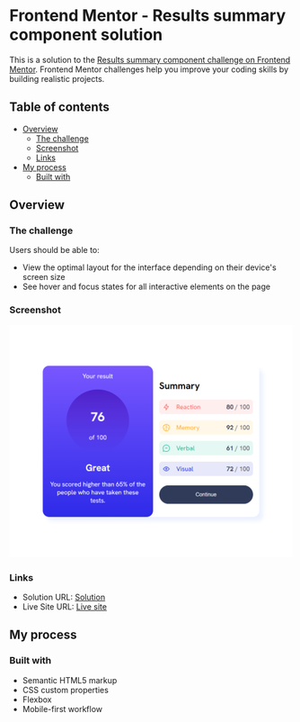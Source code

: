 # Frontend Mentor - Results summary component solution

This is a solution to the [Results summary component challenge on Frontend Mentor](https://www.frontendmentor.io/challenges/results-summary-component-CE_K6s0maV). Frontend Mentor challenges help you improve your coding skills by building realistic projects. 

## Table of contents

- [Overview](#overview)
  - [The challenge](#the-challenge)
  - [Screenshot](#screenshot)
  - [Links](#links)
- [My process](#my-process)
  - [Built with](#built-with)
    
## Overview

### The challenge

Users should be able to:

- View the optimal layout for the interface depending on their device's screen size
- See hover and focus states for all interactive elements on the page

### Screenshot

![](./mnmkato.github.io_results-card_.png)

### Links

- Solution URL: [Solution](https://github.com/mnmkato/results-card)
- Live Site URL: [Live site](https://mnmkato.github.io/results-card/)

## My process

### Built with

- Semantic HTML5 markup
- CSS custom properties
- Flexbox
- Mobile-first workflow
